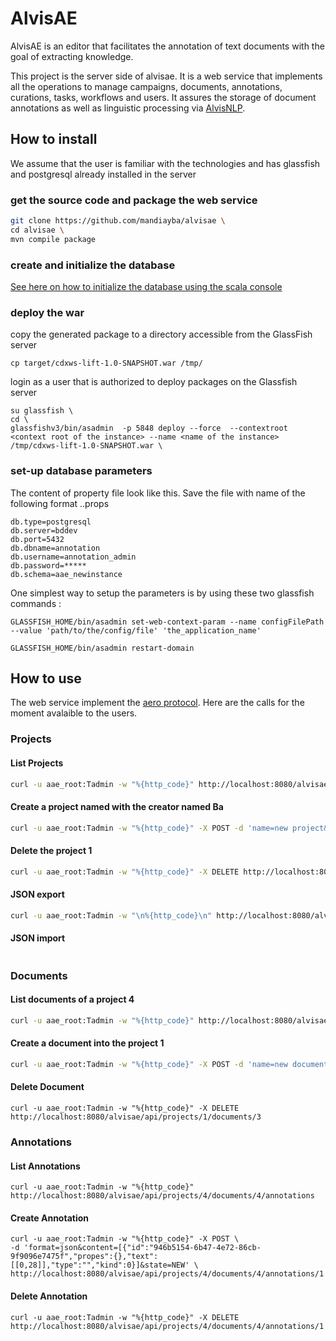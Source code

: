 # AlvisAE

AlvisAE is an editor that facilitates the annotation of text documents with the goal of extracting knowledge.

This project is the server side of alvisae. It is a web service that implements all the operations to manage campaigns, documents, annotations, curations, tasks, workflows and users. It assures the storage of document annotations as well as linguistic processing via [AlvisNLP](https://github.com/Bibliome/alvisnlp).

## How to install
We assume that the user is familiar with the technologies and has glassfish and postgresql already installed in the server

### get the source code and package the web service

```sh
git clone https://github.com/mandiayba/alvisae \
cd alvisae \
mvn compile package 
```

### create and initialize the database
[See here on how to initialize the database using the scala console](documentation/create-database.md)


### deploy the war
copy the generated package to a directory accessible from the GlassFish server

```
cp target/cdxws-lift-1.0-SNAPSHOT.war /tmp/
```

login as a user that is authorized to deploy packages on the Glassfish server

```
su glassfish \
cd \
glassfishv3/bin/asadmin  -p 5848 deploy --force  --contextroot <context root of the instance> --name <name of the instance> /tmp/cdxws-lift-1.0-SNAPSHOT.war \
```

### set-up database parameters
The content of property file look like this. Save the file with name of the following format <user>.<hostname>.props

```
db.type=postgresql
db.server=bddev
db.port=5432
db.dbname=annotation
db.username=annotation_admin
db.password=*****
db.schema=aae_newinstance
```

One simplest way to setup the parameters is by using these two glassfish commands :

```
GLASSFISH_HOME/bin/asadmin set-web-context-param --name configFilePath --value 'path/to/the/config/file' 'the_application_name'

GLASSFISH_HOME/bin/asadmin restart-domain
```
## How to use
The web service implement the [aero protocol](https://github.com/openminted/omtd-aero). Here are the calls for the moment avalaible to the users. 

### Projects
#### List Projects
```sh
curl -u aae_root:Tadmin -w "%{http_code}" http://localhost:8080/alvisae/api/projects
```
#### Create a project named with the creator named Ba
```sh
curl -u aae_root:Tadmin -w "%{http_code}" -X POST -d 'name=new project&creator=Ba' http://localhost:8080/alvisae/api/projects
```
#### Delete the project 1
```sh
curl -u aae_root:Tadmin -w "%{http_code}" -X DELETE http://localhost:8080/alvisae/api/projects/1
```

#### JSON export
```sh
curl -u aae_root:Tadmin -w "\n%{http_code}\n" http://localhost:8080/alvisae/api/projects/5/export.zip
```

#### JSON import
```sh
```

### Documents
#### List documents of a project 4
```sh
curl -u aae_root:Tadmin -w "%{http_code}" http://localhost:8080/alvisae/api/projects/4/documents
```
#### Create a document into the project 1
```sh
curl -u aae_root:Tadmin -w "%{http_code}" -X POST -d 'name=new document&format=text&content=some content&creator' http://localhost:8080/alvisae/api/projects/1/documents
```
#### Delete Document
```
curl -u aae_root:Tadmin -w "%{http_code}" -X DELETE http://localhost:8080/alvisae/api/projects/1/documents/3
```

### Annotations
#### List Annotations
```
curl -u aae_root:Tadmin -w "%{http_code}" http://localhost:8080/alvisae/api/projects/4/documents/4/annotations
```
#### Create Annotation
```shh
curl -u aae_root:Tadmin -w "%{http_code}" -X POST \
-d 'format=json&content=[{"id":"946b5154-6b47-4e72-86cb-9f9096e7475f","propes":{},"text":[[0,28]],"type":"","kind":0}]&state=NEW' \
http://localhost:8080/alvisae/api/projects/4/documents/4/annotations/1
```
#### Delete Annotation
```shh
curl -u aae_root:Tadmin -w "%{http_code}" -X DELETE http://localhost:8080/alvisae/api/projects/4/documents/4/annotations/1
```

